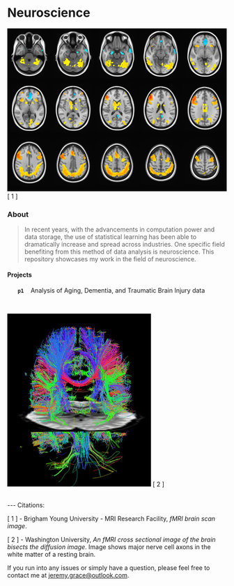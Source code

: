 Neuroscience
==========

![fmri](img/fmri.byu.png)
[ 1 ]

### About

>In recent years, with the advancements in computation power and data storage, the use of statistical learning has been able to dramatically increase and spread across industries. One specific field benefiting from this method of data analysis is neuroscience. This repository showcases my work in the field of neuroscience.


#### Projects

&nbsp;&nbsp;&nbsp;&nbsp;&nbsp; **`p1`**     &nbsp;&nbsp; Analysis of Aging, Dementia, and Traumatic Brain Injury data

<br>

![Washington-Univ](img/brainscan.ucberkley.jpg)
[ 2 ]


<br>
---
Citations:

[ 1 ] - Brigham Young University - MRI Research Facility, _fMRI brain scan image_.

[ 2 ] - Washington University, _An fMRI cross sectional image of the brain bisects the diffusion image_. Image shows major nerve cell axons in the white matter of a resting brain.


If you run into any issues or simply have a question, please feel free to contact me at jeremy.grace@outlook.com.
